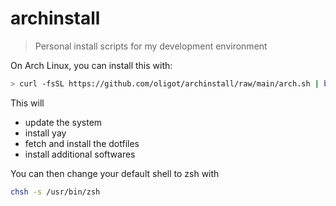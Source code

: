 # archinstall

>  Personal install scripts for my development environment 

On Arch Linux, you can install this with:

```bash
> curl -fsSL https://github.com/oligot/archinstall/raw/main/arch.sh | bash
```

This will
* update the system
* install yay
* fetch and install the dotfiles
* install additional softwares

You can then change your default shell to zsh with
```bash
chsh -s /usr/bin/zsh

```
